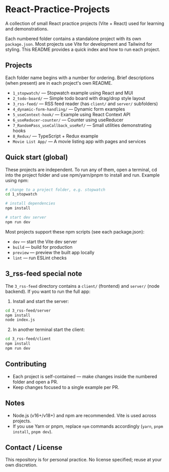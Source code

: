 # React-Practice-Projects

A collection of small React practice projects (Vite + React) used for learning and demonstrations.

Each numbered folder contains a standalone project with its own `package.json`. Most projects use Vite for development and Tailwind for styling. This README provides a quick index and how to run each project.

## Projects

Each folder name begins with a number for ordering. Brief descriptions (when present) are in each project's own README.

- `1_stopwatch/` — Stopwatch example using React and MUI
- `2_todo-board/` — Simple todo board with drag/drop style layout
- `3_rss-feed/` — RSS feed reader (has `client/` and `server/` subfolders)
- `4_dynamic-form-handling/` — Dynamic form examples
- `5_useContext-hook/` — Example using React Context API
- `6_useReducer-counter/` — Counter using useReducer
- `7_RandomPass_useCallback_useRef/` — Small utilities demonstrating hooks
- `8_Redux/` — TypeScript + Redux example
- `Movie List App/` — A movie listing app with pages and services

## Quick start (global)

These projects are independent. To run any of them, open a terminal, cd into the project folder and use npm/yarn/pnpm to install and run. Example using npm:

```bash
# change to a project folder, e.g. stopwatch
cd 1_stopwatch

# install dependencies
npm install

# start dev server
npm run dev
```

Most projects support these npm scripts (see each package.json):

- `dev` — start the Vite dev server
- `build` — build for production
- `preview` — preview the built app locally
- `lint` — run ESLint checks

## 3_rss-feed special note

The `3_rss-feed` directory contains a `client/` (frontend) and `server/` (node backend). If you want to run the full app:

1. Install and start the server:

```bash
cd 3_rss-feed/server
npm install
node index.js
```

2. In another terminal start the client:

```bash
cd 3_rss-feed/client
npm install
npm run dev
```

## Contributing

- Each project is self-contained — make changes inside the numbered folder and open a PR.
- Keep changes focused to a single example per PR.

## Notes

- Node.js (v16+/v18+) and npm are recommended. Vite is used across projects.
- If you use Yarn or pnpm, replace `npm` commands accordingly (`yarn`, `pnpm install`, `pnpm dev`).

## Contact / License

This repository is for personal practice. No license specified; reuse at your own discretion.
